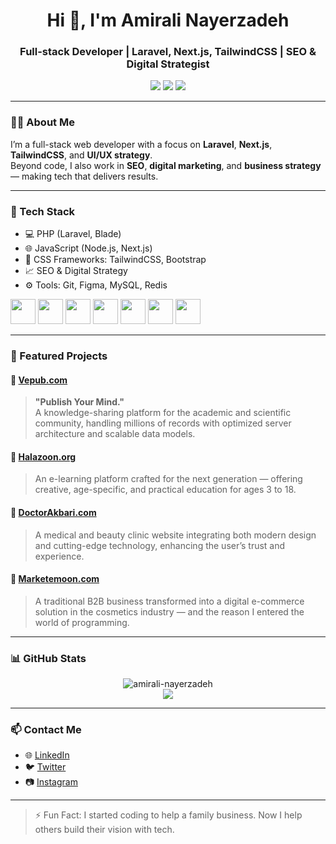 <h1 align="center">Hi 👋, I'm Amirali Nayerzadeh</h1>
<h3 align="center">Full-stack Developer | Laravel, Next.js, TailwindCSS | SEO & Digital Strategist</h3>

<p align="center">
  <a href="https://twitter.com/amirali_nayer"><img src="https://img.shields.io/twitter/follow/amirali_nayer?style=social" /></a>
  <a href="https://www.linkedin.com/in/amirali-nayerzadeh/"><img src="https://img.shields.io/badge/LinkedIn-Connect-blue?logo=linkedin&style=flat-square" /></a>
  <a href="https://www.instagram.com/amirali_nayer/"><img src="https://img.shields.io/badge/Instagram-Follow-E4405F?logo=instagram&style=flat-square" /></a>
</p>

---

### 👨‍💻 About Me

I’m a full-stack web developer with a focus on **Laravel**, **Next.js**, **TailwindCSS**, and **UI/UX strategy**.  
Beyond code, I also work in **SEO**, **digital marketing**, and **business strategy** — making tech that delivers results.

---

### 🚀 Tech Stack

- 💻 PHP (Laravel, Blade)
- 🌐 JavaScript (Node.js, Next.js)
- 🎨 CSS Frameworks: TailwindCSS, Bootstrap
- 📈 SEO & Digital Strategy
- ⚙️ Tools: Git, Figma, MySQL, Redis

<p align="left">
  <img src="https://cdn.jsdelivr.net/gh/devicons/devicon/icons/laravel/laravel-plain-wordmark.svg" width="40"/>
  <img src="https://cdn.jsdelivr.net/gh/devicons/devicon/icons/javascript/javascript-original.svg" width="40"/>
  <img src="https://cdn.jsdelivr.net/gh/devicons/devicon/icons/nodejs/nodejs-original.svg" width="40"/>
  <img src="https://cdn.jsdelivr.net/gh/devicons/devicon/icons/nextjs/nextjs-original.svg" width="40"/>
  <img src="https://cdn.jsdelivr.net/gh/devicons/devicon/icons/bootstrap/bootstrap-original.svg" width="40"/>
  <img src="https://cdn.jsdelivr.net/gh/devicons/devicon/icons/mysql/mysql-original.svg" width="40"/>
  <img src="https://cdn.jsdelivr.net/gh/devicons/devicon/icons/git/git-original.svg" width="40"/>
</p>

---

### 🌟 Featured Projects

#### 🔹 [Vepub.com](https://vepub.com)
> **"Publish Your Mind."**  
A knowledge-sharing platform for the academic and scientific community, handling millions of records with optimized server architecture and scalable data models.

#### 🔹 [Halazoon.org](https://halazoon.org)
> An e-learning platform crafted for the next generation — offering creative, age-specific, and practical education for ages 3 to 18.

#### 🔹 [DoctorAkbari.com](https://doctorakbari.com)
> A medical and beauty clinic website integrating both modern design and cutting-edge technology, enhancing the user’s trust and experience.

#### 🔹 [Marketemoon.com](https://marketemoon.com)
> A traditional B2B business transformed into a digital e-commerce solution in the cosmetics industry — and the reason I entered the world of programming.

---

### 📊 GitHub Stats

<p align="center">
  <img src="https://github-readme-stats.vercel.app/api?username=AmiraliNayerzadeh&show_icons=true&theme=radical" alt="amirali-nayerzadeh" />
  <br />
  <img src="https://github-readme-streak-stats.herokuapp.com/?user=AmiraliNayerzadeh&theme=radical" />
</p>

---

### 📫 Contact Me

- 🌐 [LinkedIn](https://www.linkedin.com/in/amirali-nayerzadeh/)
- 🐦 [Twitter](https://twitter.com/amirali_nayer)
- 📷 [Instagram](https://www.instagram.com/amirali_nayer/)

---

> ⚡ Fun Fact: I started coding to help a family business. Now I help others build their vision with tech.

